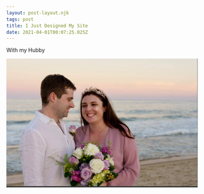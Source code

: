 ```yaml
---
layout: post-layout.njk
tags: post
title: I Just Designed My Site
date: 2021-04-01T00:07:25.025Z
---
```

<!-- Excerpt Start -->

With my Hubby

<!-- Excerpt Stop -->

![](/static/uploads/120959558_2879140022313897_2076469639341430245_n.jpg)